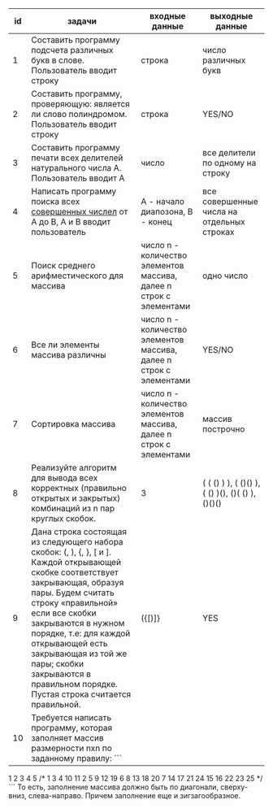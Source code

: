 id | задачи | входные данные | выходные данные
---|----------------------------------------------------------------------------------------|----------------|----------------
1 | Составить программу подсчета различных букв в слове. Пользователь вводит строку | строка | число различных букв
2 | Составить программу, проверяющую: является ли слово полиндромом. Пользователь вводит строку | строка | YES/NO
3 | Составить программу печати всех делителей натурального числа A. Пользователь вводит А | число | все делители по одному на строку
4 | Написать программу поиска всех [совершенных числел](https://ru.wikipedia.org/wiki/%D0%A1%D0%BE%D0%B2%D0%B5%D1%80%D1%88%D0%B5%D0%BD%D0%BD%D0%BE%D0%B5_%D1%87%D0%B8%D1%81%D0%BB%D0%BE) от A до B, A и B вводит пользователь | A - начало диапозона, B - конец | все совершенные числа на отдельных строках
5 | Поиск среднего арифместического для массива | число n - количество элементов массива, далее n строк с элементами | одно число
6 | Все ли элементы массива различны | число n - количество элементов массива, далее n строк с элементами | YES/NO
7 | Сортировка массива | число n - количество элементов массива, далее n строк с элементами | массив построчно
8 | Реализуйте алгоритм для вывода всех корректных  (правильно открытых и закрытых) комбинаций из n пар круглых скобок. |  3 | ( ( () ) ), ( ()() ), ( () )(), ()( () ), ()()()
9 | Дана строка состоящая из следующего набора скобок: (, ), {, }, [ и ]. Каждой открывающей скобке соответствует закрывающая, образуя пары. Будем считать строку «правильной» если все скобки закрываются в нужном порядке, т.е: для каждой открывающей есть закрывающая из той же пары; скобки закрываются в правильном порядке. Пустая строка считается правильной. | ({[)]} | YES
10 | Требуется написать программу, которая заполняет массив размерности nxn по заданному правилу: ```
1
2
3
4
5
/*    1  3  4 10 11
      2  5  9 12 19
      6  8 13 18 20
      7 14 17 21 24
     15 16 22 23 25  */
                                      ```
То есть, заполнение массива должно быть по диагонали, сверху-вниз, слева-направо. Причем заполнение еще и зигзагообразное.
